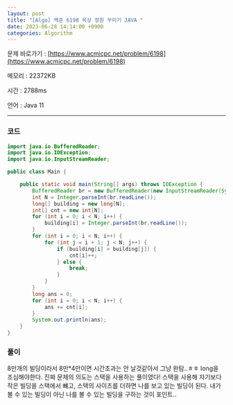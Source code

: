 ```yaml
---
layout: post
title: "[Algo] 백준 6198 옥상 정원 꾸미기 JAVA "
date: 2023-06-28 14:14:00 +0900
categories: Algorithm
---
```


문제 바로가기 : [https://www.acmicpc.net/problem/6198](https://www.acmicpc.net/problem/6198)

메모리 : 22372KB

시간 : 2788ms

언어 : Java 11

---

### 코드

```java
import java.io.BufferedReader;
import java.io.IOException;
import java.io.InputStreamReader;

public class Main {

    public static void main(String[] args) throws IOException {
        BufferedReader br = new BufferedReader(new InputStreamReader(System.in));
        int N = Integer.parseInt(br.readLine());
        long[] building = new long[N];
        int[] cnt = new int[N];
        for (int i = 0; i < N; i++) {
            building[i] = Integer.parseInt(br.readLine());
        }
        for (int i = 0; i < N; i++) {
            for (int j = i + 1; j < N; j++) {
                if (building[i] > building[j]) {
                    cnt[i]++;
                } else {
                    break;
                }
            }
        }
        long ans = 0;
        for (int i = 0; i < N; i++) {
            ans += cnt[i];
        }
        System.out.println(ans);
    }
}
```

### 풀이

8만개의 빌딩이라서 8만\*4만이면 시간초과는 안 날것같아서 그냥 완탐..ㅎㅎ
long을 조심해야한다.
진짜 문제의 의도는 스택을 사용하는 풀이였다!
스택을 사용해 자기보다 작은 빌딩을 스택에서 뺴고, 스택의 사이즈를 더하면 나를 보고 있는 빌딩이 된다. 내가 볼 수 있는 빌딩이 아닌 나를 볼 수 있는 빌딩을 구하는 것이 포인트..
